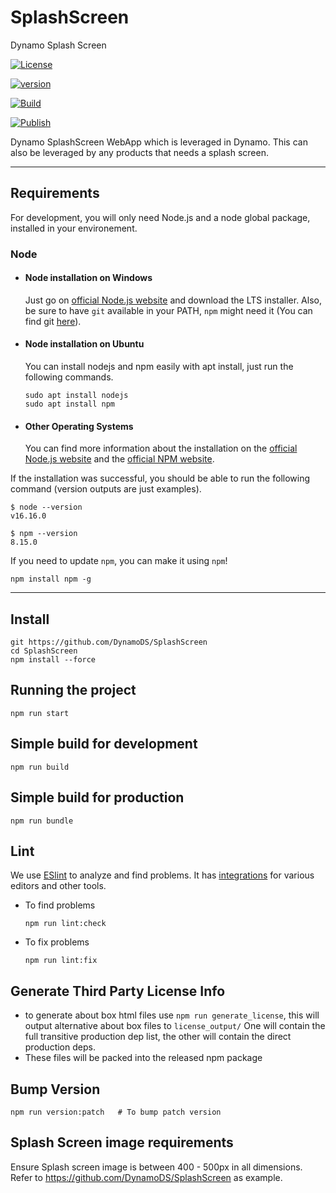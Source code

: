 # SplashScreen

Dynamo Splash Screen

[![License](https://img.shields.io/npm/l/@dynamods/splash-screen)](https://github.com/DynamoDS/SplashScreen/blob/master/LICENSE)

[![version](https://img.shields.io/npm/v/@dynamods/splash-screen?logo=npm&label=version)](https://www.npmjs.com/package/@dynamods/splash-screen)

[![Build](https://github.com/DynamoDS/SplashScreen/actions/workflows/build.yml/badge.svg)](https://github.com/DynamoDS/SplashScreen/actions/workflows/build.yml)

[![Publish](https://github.com/DynamoDS/SplashScreen/actions/workflows/npm-publish.yml/badge.svg)](https://github.com/DynamoDS/SplashScreen/actions/workflows/npm-publish.yml)

Dynamo SplashScreen WebApp which is leveraged in Dynamo. This can also be leveraged by any products that needs a splash screen.

---

## Requirements

For development, you will only need Node.js and a node global package, installed in your environement.

### Node

- #### Node installation on Windows

  Just go on [official Node.js website](https://nodejs.org/) and download the LTS installer. Also, be sure to have `git` available in your PATH, `npm` might need it (You can find git [here](https://git-scm.com/)).

- #### Node installation on Ubuntu

  You can install nodejs and npm easily with apt install, just run the following commands.

      sudo apt install nodejs
      sudo apt install npm

- #### Other Operating Systems

  You can find more information about the installation on the [official Node.js website](https://nodejs.org/) and the [official NPM website](https://npmjs.org/).

If the installation was successful, you should be able to run the following command (version outputs are just examples).

    $ node --version
    v16.16.0

    $ npm --version
    8.15.0

If you need to update `npm`, you can make it using `npm`!

    npm install npm -g

---

## Install

    git https://github.com/DynamoDS/SplashScreen
    cd SplashScreen
    npm install --force

## Running the project

    npm run start

## Simple build for development

    npm run build

## Simple build for production

    npm run bundle

## Lint

We use [ESlint](https://eslint.org/) to analyze and find problems. It has [integrations](https://eslint.org/docs/latest/user-guide/integrations) for various editors and other tools.

- To find problems

      npm run lint:check

- To fix problems

      npm run lint:fix

## Generate Third Party License Info

- to generate about box html files use `npm run generate_license`, this will output alternative about box files to `license_output/` One will contain the full transitive production dep list, the other will contain the direct production deps.
- These files will be packed into the released npm package

## Bump Version

```shell
npm run version:patch   # To bump patch version
```

## Splash Screen image requirements

Ensure Splash screen image is between 400 - 500px in all dimensions. Refer to https://github.com/DynamoDS/SplashScreen as example. 
